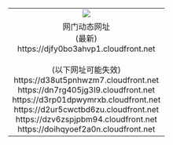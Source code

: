 ﻿<table>
  <tr></tr>
  <tr><td colspan=2 align=center><img src="https://djfy0bo3ahvp1.cloudfront.net/Up/oGate.jpg" /></td></tr>
  <tr><td colspan=2 align=center>网门动态网址<br/>(最新)
<br>https://djfy0bo3ahvp1.cloudfront.net
<br/><br/>(以下网址可能失效)
<br>https://d38ut5pnhwzm7.cloudfront.net
<br>https://dn7rg405jg3l9.cloudfront.net
<br>https://d3rp01dpwymrxb.cloudfront.net
<br>https://d2ur5cwctbd6zu.cloudfront.net
<br>https://dzv6zspjpbm94.cloudfront.net
<br>https://doihqyoef2a0n.cloudfront.net
    </td>
  </tr>
</table>
